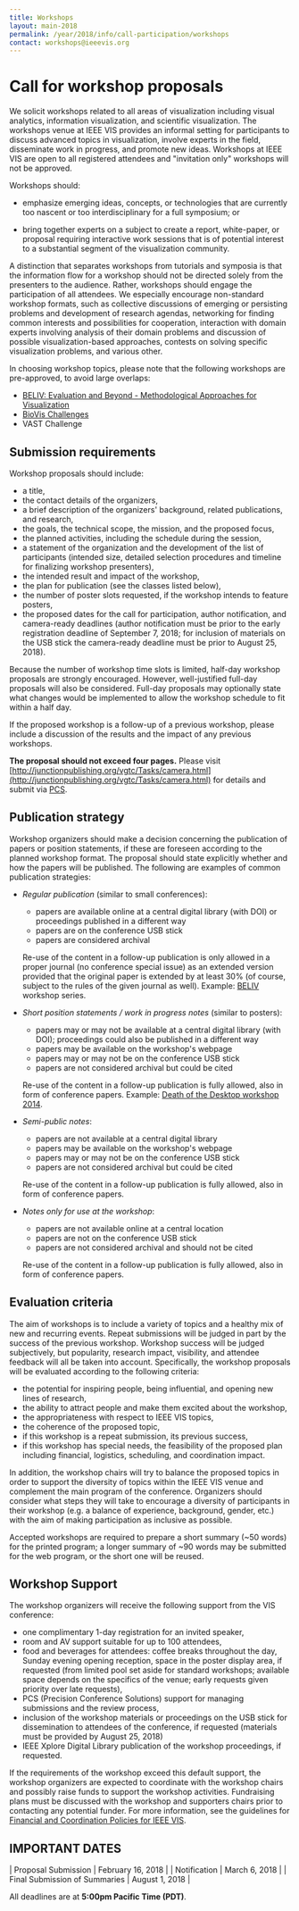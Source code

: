 ```yaml
---
title: Workshops
layout: main-2018
permalink: /year/2018/info/call-participation/workshops
contact: workshops@ieeevis.org
---
```


# Call for workshop proposals

We solicit workshops related to all areas of visualization including visual analytics, information visualization, and scientific visualization.
The workshops venue at IEEE VIS provides an informal setting for participants to discuss advanced topics in visualization, involve experts in the field, disseminate work in progress, and promote new ideas.
Workshops at IEEE VIS are open to all registered attendees and "invitation only" workshops will not be approved.

Workshops should:

* emphasize emerging ideas, concepts, or technologies that are currently too nascent or too interdisciplinary for a full symposium; or

* bring together experts on a subject to create a report, white-paper, or proposal requiring interactive work sessions that is of potential interest to a substantial segment of the visualization community.

A distinction that separates workshops from tutorials and symposia is that the information flow for a workshop should not be directed solely from the presenters to the audience.
Rather, workshops should engage the participation of all attendees. We especially encourage non-standard workshop formats, such as collective discussions of emerging or persisting problems and development of research agendas, networking for finding common interests and possibilities for cooperation, interaction with domain experts involving analysis of their domain problems and discussion of possible visualization-based approaches, contests on solving specific visualization problems, and various other.

In choosing workshop topics, please note that the following workshops are pre-approved, to avoid large overlaps:

* [BELIV: Evaluation and Beyond - Methodological Approaches for Visualization](http://beliv.cs.univie.ac.at)
* [BioVis Challenges](http://biovis.net/2018/ieeevis/)
* VAST Challenge

## Submission requirements

Workshop proposals should include:

* a title,
* the contact details of the organizers,
* a brief description of the organizers' background, related publications, and research,
* the goals, the technical scope, the mission, and the proposed focus,
* the planned activities, including the schedule during the session,
* a statement of the organization and the development of the list of participants (intended size, detailed selection procedures and timeline for finalizing workshop presenters),
* the intended result and impact of the workshop,
* the plan for publication (see the classes listed below),
* the number of poster slots requested, if the workshop intends to feature posters,
* the proposed dates for the call for participation, author notification, and camera-ready deadlines (author notification must be prior to the early registration deadline of September 7, 2018; for inclusion of materials on the USB stick the camera-ready deadline must be prior to August 25, 2018).

Because the number of workshop time slots is limited, half-day workshop proposals are strongly encouraged.  However, well-justified full-day proposals will also be considered.  Full-day proposals may optionally state what changes would be implemented to allow the workshop schedule to fit within a half day.

If the proposed workshop is a follow-up of a previous workshop, please include a discussion of the results and the impact of any previous workshops.

<!---
Organizers should also submit a _Requirements Survey_ to indicate requested facilities including room setup, any needed supplies or materials, and timing preferences (schedule requests are handled on a best-effort request and cannot always be accommodated).
-->

**The proposal should not exceed four pages.** Please visit [http://junctionpublishing.org/vgtc/Tasks/camera.html](http://junctionpublishing.org/vgtc/Tasks/camera.html) for details and submit via [PCS](https://new.precisionconference.com/vgtc).

## Publication strategy

Workshop organizers should make a decision concerning the publication of papers or position statements, if these are foreseen according to the planned workshop format.  The proposal should state explicitly whether and how the papers will be published.  The following are examples of common publication strategies:

* _Regular publication_ (similar to small conferences):
    - papers are available online at a central digital library (with DOI) or proceedings published in a different way
    - papers are on the conference USB stick
    - papers are considered archival

    Re-use of the content in a follow-up publication is only allowed in a proper journal (no conference special issue) as an extended version provided that the original paper is extended by at least 30% (of course, subject to the rules of the given journal as well). Example: [BELIV](http://beliv.org/) workshop series.

* _Short position statements / work in progress notes_ (similar to posters):
    - papers may or may not be available at a central digital library (with DOI); proceedings could also be published in a different way
    - papers may be available on the workshop's webpage
    - papers may or may not be on the conference USB stick
    - papers are not considered archival but could be cited

    Re-use of the content in a follow-up publication is fully allowed, also in form of conference papers. Example: [Death of the Desktop workshop 2014](http://dataphys.org/workshops/vis14/).

* _Semi-public notes_:
    - papers are not available at a central digital library
    - papers may be available on the workshop's webpage
    - papers may or may not be on the conference USB stick
    - papers are not considered archival but could be cited

    Re-use of the content in a follow-up publication is fully allowed, also in form of conference papers.

* _Notes only for use at the workshop_:
    - papers are not available online at a central location
    - papers are not on the conference USB stick
    - papers are not considered archival and should not be cited

    Re-use of the content in a follow-up publication is fully allowed, also in form of conference papers.

## Evaluation criteria

The aim of workshops is to include a variety of topics and a healthy mix of new and recurring events. Repeat submissions will be judged in part by the success of the previous workshop. Workshop success will be judged subjectively, but popularity, research impact, visibility, and attendee feedback will all be taken into account. Specifically, the workshop proposals will be evaluated according to the following criteria:

* the potential for inspiring people, being influential, and opening new lines of research,
* the ability to attract people and make them excited about the workshop,
* the appropriateness with respect to IEEE VIS topics,
* the coherence of the proposed topic,
* if this workshop is a repeat submission, its previous success,
* if this workshop has special needs, the feasibility of the proposed plan including financial, logistics, scheduling, and coordination impact.

In addition, the workshop chairs will try to balance the proposed topics in order to support the diversity of topics within the IEEE VIS venue and complement the main program of the conference.
Organizers should consider what steps they will take to encourage a diversity of participants in their workshop (e.g. a balance of experience, background, gender, etc.) with the aim of making participation as inclusive as possible.

Accepted workshops are required to prepare a short summary (~50 words) for the printed program; a longer summary of ~90 words may be submitted for the web program, or the short one will be reused.

## Workshop Support

The workshop organizers will receive the following support from the VIS conference:

* one complimentary 1-day registration for an invited speaker,
* room and AV support suitable for up to 100 attendees,
* food and beverages for attendees: coffee breaks throughout the day, Sunday evening opening reception, space in the poster display area, if requested (from limited pool set aside for standard workshops; available space depends on the specifics of the venue; early requests given priority over late requests),
* PCS (Precision Conference Solutions) support for managing submissions and the review process,
* inclusion of the workshop materials or proceedings on the USB stick for dissemination to attendees of the conference, if requested (materials must be provided by August 25, 2018)
* IEEE Xplore Digital Library publication of the workshop proceedings, if requested.

If the requirements of the workshop exceed this default support, the workshop organizers are expected to coordinate with the workshop chairs and possibly raise funds to support the workshop activities.
Fundraising plans must be discussed with the workshop and supporters chairs prior to contacting any potential funder.
For more information, see the guidelines for [Financial and Coordination Policies for IEEE VIS](https://docs.google.com/document/d/1kp6q93hpP6m0v2gJyqZwRd46nf2baR6q9Dxd39Pkb7Q/edit?usp=sharing).


## IMPORTANT DATES

| Proposal Submission               | February 16, 2018 |
| Notification                      | March 6, 2018 |
| Final Submission of Summaries	    | August 1, 2018 |

All deadlines are at **5:00pm Pacific Time (PDT)**.
